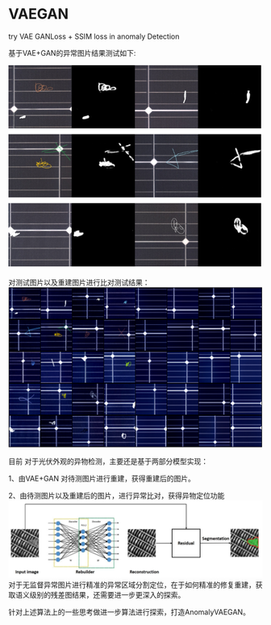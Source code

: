# VAEGAN
try VAE  GANLoss + SSIM loss  in anomaly Detection  

基于VAE+GAN的异常图片结果测试如下:

![img](./results/0001.PNG)

对测试图片以及重建图片进行比对测试结果：
![img](./results/0002.PNG)

目前 对于光伏外观的异物检测，主要还是基于两部分模型实现：

1、由VAE+GAN 对待测图片进行重建，获得重建后的图片。

2、由待测图片以及重建后的图片，进行异常比对，获得异物定位功能
![img](./results/0003.PNG)
对于无监督异常图片进行精准的异常区域分割定位，在于如何精准的修复重建，获取语义级别的残差图结果，还需要进一步更深入的探索。

针对上述算法上的一些思考做进一步算法进行探索，打造AnomalyVAEGAN。